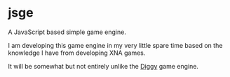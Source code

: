 jsge
====

A JavaScript based simple game engine.

I am developing this game engine in my very little spare time based on the knowledge I have from developing XNA games.

It will be somewhat but not entirely unlike the [Diggy](https://github.com/richtaur/diggy) game engine.
